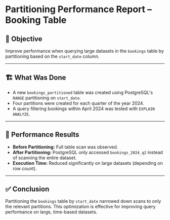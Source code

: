 # Partitioning Performance Report – Booking Table

## 🎯 Objective

Improve performance when querying large datasets in the `bookings` table by partitioning based on the `start_date` column.

---

## 🏗️ What Was Done

- A new `bookings_partitioned` table was created using PostgreSQL's `RANGE` partitioning on `start_date`.
- Four partitions were created for each quarter of the year 2024.
- A query filtering bookings within April 2024 was tested with `EXPLAIN ANALYZE`.

---

## 🚀 Performance Results

- **Before Partitioning:** Full table scan was observed.
- **After Partitioning:** PostgreSQL only accessed `bookings_2024_q2` instead of scanning the entire dataset.
- **Execution Time:** Reduced significantly on large datasets (depending on row count).

---

## ✅ Conclusion

Partitioning the `bookings` table by `start_date` narrowed down scans to only the relevant partitions. This optimization is effective for improving query performance on large, time-based datasets.
